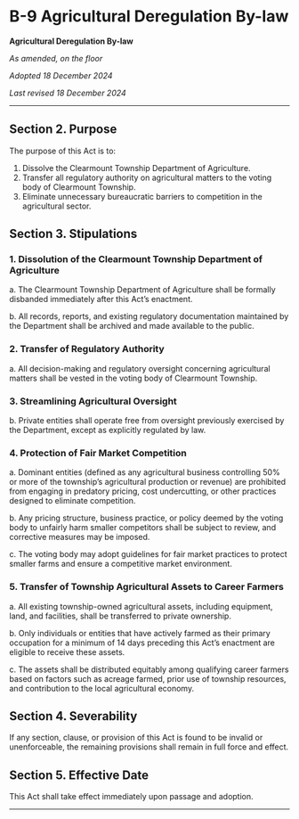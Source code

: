 # B-9 Agricultural Deregulation By-law

**Agricultural Deregulation By-law**

*As amended, on the floor*

*Adopted 18 December 2024*

*Last revised 18 December 2024*

---

## Section 2. Purpose

The purpose of this Act is to:

1. Dissolve the Clearmount Township Department of Agriculture.
2. Transfer all regulatory authority on agricultural matters to the voting body of Clearmount Township.
3. Eliminate unnecessary bureaucratic barriers to competition in the agricultural sector.

## Section 3. Stipulations
    
### 1. Dissolution of the Clearmount Township Department of Agriculture
a. The Clearmount Township Department of Agriculture shall be formally disbanded immediately after this Act’s enactment.

b. All records, reports, and existing regulatory documentation maintained by the Department shall be archived and made available to the public.

### 2. Transfer of Regulatory Authority
a. All decision-making and regulatory oversight concerning agricultural matters shall be vested in the voting body of Clearmount Township.

### 3. Streamlining Agricultural Oversight
b. Private entities shall operate free from oversight previously exercised by the Department, except as explicitly regulated by law.

### 4. Protection of Fair Market Competition
a. Dominant entities (defined as any agricultural business controlling 50% or more of the township’s agricultural production or revenue) are prohibited from engaging in predatory pricing, cost undercutting, or other practices designed to eliminate competition.

b. Any pricing structure, business practice, or policy deemed by the voting body to unfairly harm smaller competitors shall be subject to review, and corrective measures may be imposed.

c. The voting body may adopt guidelines for fair market practices to protect smaller farms and ensure a competitive market environment.

### 5. Transfer of Township Agricultural Assets to Career Farmers
a. All existing township-owned agricultural assets, including equipment, land, and facilities, shall be transferred to private ownership.

b. Only individuals or entities that have actively farmed as their primary occupation for a minimum of 14 days preceding this Act’s enactment are eligible to receive these assets.

c. The assets shall be distributed equitably among qualifying career farmers based on factors such as acreage farmed, prior use of township resources, and contribution to the local agricultural economy.

## Section 4. Severability
If any section, clause, or provision of this Act is found to be invalid or unenforceable, the remaining provisions shall remain in full force and effect.

## Section 5. Effective Date
This Act shall take effect immediately upon passage and adoption.

---
